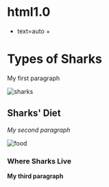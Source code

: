 # html1.0
* text=auto
+<!DOCTYPE html>
<html>
<head>
<title>Sharks</title>
</head>

<body>
<h1><b><style="color:blue;">Types of Sharks</b></h1>
<p>My first paragraph</p>
<img src=shark images/sharks.jpg alt=sharks in the ocean>
	<h2><b><style="color:blue;">Sharks' Diet</b></h2>
<p><i> My second paragraph</i></p>
<img src=shark images/shark food chain.jpg alt=food chain with shark as top predator>
	<h3><b><style="color:blue;">Where Sharks Live</b></h3>
<p><strong>My third paragraph</strong></p>
<mig src=shark images/shark habitat.jpg alt=shark near some coral>
</body>
</html>
